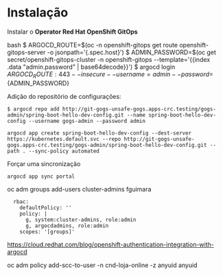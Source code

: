 # Instalação

Instalar o **Operator Red Hat OpenShift GitOps**

bash
$ ARGOCD_ROUTE=$(oc -n openshift-gitops get route openshift-gitops-server -o jsonpath='{.spec.host}')
$ ADMIN_PASSWORD=$(oc get secret/openshift-gitops-cluster -n openshift-gitops --template='{{index .data "admin.password" | base64decode}}')
$ argocd login ${ARGOCD_ROUTE}:443 --insecure --username=admin --password=${ADMIN_PASSWORD}

Adição do repositório de configurações:
```
$ argocd repo add http://git-gogs-unsafe-gogs.apps-crc.testing/gogs-admin/spring-boot-hello-dev-config.git --name spring-boot-hello-dev-config --username gogs-admin --password admin
```


```
argocd app create spring-boot-hello-dev-config --dest-server https://kubernetes.default.svc --repo http://git-gogs-unsafe-gogs.apps-crc.testing/gogs-admin/spring-boot-hello-dev-config.git --path . --sync-policy automated
```

Forçar uma sincronização
```
argocd app sync portal
```

oc adm groups add-users cluster-admins fguimara

```
  rbac:
    defaultPolicy: ''
    policy: |
      g, system:cluster-admins, role:admin
      g, argocdadmins, role:admin
    scopes: '[groups]'
```

https://cloud.redhat.com/blog/openshift-authentication-integration-with-argocd

oc adm policy add-scc-to-user -n cnd-loja-online -z anyuid anyuid